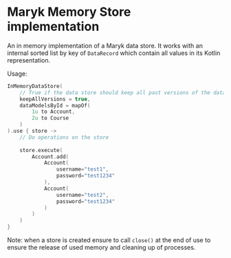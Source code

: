 # Maryk Memory Store implementation

An in memory implementation of a Maryk data store. It works with an internal sorted list by key
of `DataRecord` which contain all values in its Kotlin representation.

Usage:
```kotlin
InMemoryDataStore(
    // True if the data store should keep all past versions of the data
    keepAllVersions = true, 
    dataModelsById = mapOf(
        1u to Account,
        2u to Course
    )
).use { store ->
    // Do operations on the store
    
    store.execute(
        Account.add(
            Account(
                username="test1",
                password="test1234"
            ),
            Account(
                username="test2",
                password="test1234"
            )
        )
    )
}
```

Note: when a store is created ensure to call `close()` at the end of use to ensure the release
of used memory and cleaning up of processes.
